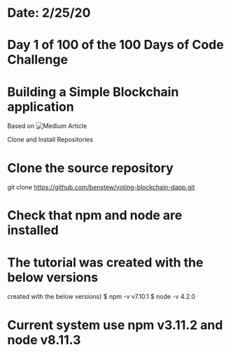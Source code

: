 # Date: 2/25/20
# Day 1 of 100 of the 100 Days of Code Challenge
# Building a Simple Blockchain application
Based on ![Medium Article](https://itnext.io/build-your-first-blockchain-application-in-5-quick-steps-89ebb96adbfe)

Clone and Install Repositories
# Clone the source repository
git clone https://github.com/benstew/voting-blockchain-dapp.git
# Check that npm and node are installed
# The tutorial was created with the below versions
created with the below versions)
$ npm -v
v7.10.1
$ node -v
4.2.0

# Current system use npm v3.11.2 and node v8.11.3
